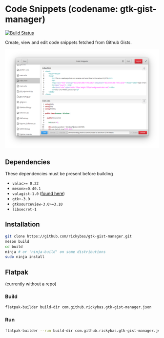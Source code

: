 # Code Snippets (codename: gtk-gist-manager)
[![Build Status](https://travis-ci.org/rickybas/date-countdown.svg?branch=master)](https://travis-ci.org/rickybas/date-countdown)

Create, view and edit code snippets fetched from Github Gists.

![](data/screenshot.png "Screenshot")

## Dependencies
These dependencies must be present before building

- `valac>= 0.22`
- `meson>=0.40.1`
- `valagist-1.0` ([found here](https://github.com/rickybas/vala-gist))
- `gtk+-3.0`
- `gtksourceview-3.0>=3.10`
- `libsecret-1`

## Installation

```sh
git clone https://github.com/rickybas/gtk-gist-manager.git
meson build
cd build
ninja # or 'ninja-build' on some distributions
sudo ninja install
```

## Flatpak
(currently without a repo)

### Build

```sh
flatpak-builder build-dir com.github.rickybas.gtk-gist-manager.json
```

### Run

```sh
flatpak-builder --run build-dir com.github.rickybas.gtk-gist-manager.json com.github.rickybas.gtk-gist-manager
```

